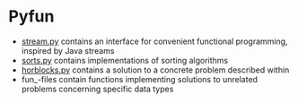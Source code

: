 # Pyfun
* [stream.py](https://github.com/samikoz/pyfun/blob/master/stream.py) 
contains an interface for convenient functional programming, inspired by Java streams
* [sorts.py](https://github.com/samikoz/pyfun/blob/master/sorts.py) 
contains implementations of sorting algorithms
* [horblocks.py](https://github.com/samikoz/pyfun/blob/master/horblocks.py) 
contains a solution to a concrete problem described within
* fun_-files contain functions implementing solutions to
unrelated problems concerning specific data types

